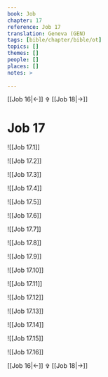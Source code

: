 ```yaml
---
book: Job
chapter: 17
reference: Job 17
translation: Geneva (GEN)
tags: [bible/chapter/bible/ot]
topics: []
themes: []
people: []
places: []
notes: >
  
---
```


[[Job 16|<-]] ✞ [[Job 18|->]]

# Job 17

![[Job 17.1]]

![[Job 17.2]]

![[Job 17.3]]

![[Job 17.4]]

![[Job 17.5]]

![[Job 17.6]]

![[Job 17.7]]

![[Job 17.8]]

![[Job 17.9]]

![[Job 17.10]]

![[Job 17.11]]

![[Job 17.12]]

![[Job 17.13]]

![[Job 17.14]]

![[Job 17.15]]

![[Job 17.16]]

[[Job 16|<-]] ✞ [[Job 18|->]]
